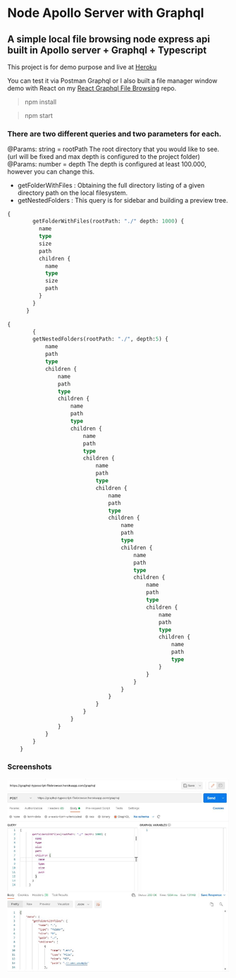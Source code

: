 # Node Apollo Server with Graphql
## A simple local file browsing node express api built in Apollo server + Graphql + Typescript

This project is for demo purpose and live at <a href="https://graphql-typescript-filebrowser.herokuapp.com/graphql">Heroku</a>

You can test it via Postman Graphql or I also built a file manager window demo with React on my <a href="https://github.com/denizumutdereli/react-graphql-file-browsing">React  Graphql File Browsing<a/> repo. 

> npm install

> npm start
  
 
  ### There are two different queries and two parameters for each. 
  
  @Params: string = rootPath The root directory that you would like to see. (url will be fixed and max depth is configured to the project folder)
  @Params: number = depth The depth is configured at least 100.000, however you can change this.
  
  * getFolderWithFiles : Obtaining the full directory listing of a given directory path on the local filesystem. 
  * getNestedFolders : This query is for sidebar and building a preview tree. 
  
```graphql
{
		getFolderWithFiles(rootPath: "./" depth: 1000) {
		  name
		  type
		  size
		  path
		  children {
			name
			type
			size
			path
		  }
		}
	  }
```
  
```graphql
{
		{
		getNestedFolders(rootPath: "./", depth:5) {
			name
			path
			type
			children {
				name
				path
				type
				children {
					name
					path
					type
					children {
						name
						path
						type
						children {
							name
							path
							type
							children {
								name
								path
								type
								children {
									name
									path
									type
									children {
										name
										path
										type
										children {
											name
											path
											type
											children {
												name
												path
												type
												children {
													name
													path
													type
												}
											}
										}
									}
								}
							}
						}
					}
				}
			}
		}
	}
```
	
### Screenshots
  
  <img src="./postman.JPG" alt="postman graphql query">
